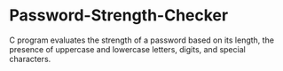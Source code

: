 # Password-Strength-Checker
C program evaluates the strength of a password based on its length, the presence of uppercase and lowercase letters, digits, and special characters.
